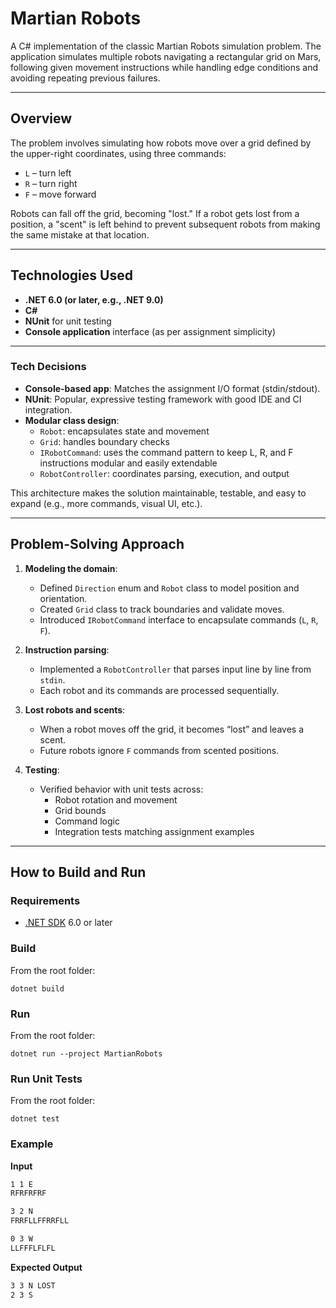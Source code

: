# Martian Robots

A C# implementation of the classic Martian Robots simulation problem. The application simulates multiple robots navigating a rectangular grid on Mars, following given movement instructions while handling edge conditions and avoiding repeating previous failures.

---

## Overview

The problem involves simulating how robots move over a grid defined by the upper-right coordinates, using three commands:

- `L` – turn left
- `R` – turn right
- `F` – move forward

Robots can fall off the grid, becoming "lost." If a robot gets lost from a position, a "scent" is left behind to prevent subsequent robots from making the same mistake at that location.

---

## Technologies Used

- **.NET 6.0 (or later, e.g., .NET 9.0)**
- **C#**
- **NUnit** for unit testing
- **Console application** interface (as per assignment simplicity)

---

### Tech Decisions

- **Console-based app**: Matches the assignment I/O format (stdin/stdout).
- **NUnit**: Popular, expressive testing framework with good IDE and CI integration.
- **Modular class design**:
  - `Robot`: encapsulates state and movement
  - `Grid`: handles boundary checks
  - `IRobotCommand`: uses the command pattern to keep L, R, and F instructions modular and easily extendable
  - `RobotController`: coordinates parsing, execution, and output
  
This architecture makes the solution maintainable, testable, and easy to expand (e.g., more commands, visual UI, etc.).

---

## Problem-Solving Approach

1. **Modeling the domain**:
   - Defined `Direction` enum and `Robot` class to model position and orientation.
   - Created `Grid` class to track boundaries and validate moves.
   - Introduced `IRobotCommand` interface to encapsulate commands (`L`, `R`, `F`).

2. **Instruction parsing**:
   - Implemented a `RobotController` that parses input line by line from `stdin`.
   - Each robot and its commands are processed sequentially.

3. **Lost robots and scents**:
   - When a robot moves off the grid, it becomes “lost” and leaves a scent.
   - Future robots ignore `F` commands from scented positions.

4. **Testing**:
   - Verified behavior with unit tests across:
     - Robot rotation and movement
     - Grid bounds
     - Command logic
     - Integration tests matching assignment examples

---

## How to Build and Run

### Requirements

- [.NET SDK](https://dotnet.microsoft.com/download) 6.0 or later

### **Build**

From the root folder:

```
dotnet build
```

### **Run**

From the root folder:

```
dotnet run --project MartianRobots
```

### **Run Unit Tests**

From the root folder:

```
dotnet test
```

### Example

**Input**<br>
```5 3
1 1 E
RFRFRFRF

3 2 N
FRRFLLFFRRFLL

0 3 W
LLFFFLFLFL
```

**Expected Output**<br>
```1 1 E
3 3 N LOST
2 3 S
```
